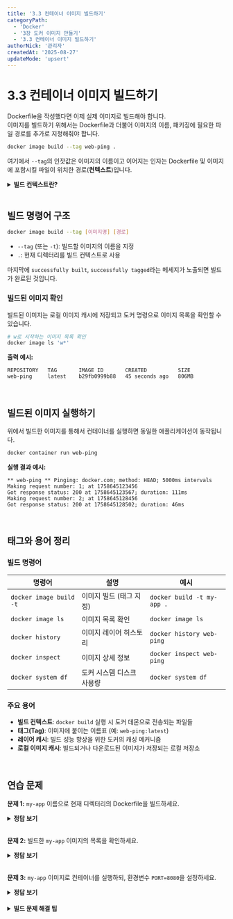 ```yaml
---
title: '3.3 컨테이너 이미지 빌드하기'
categoryPath:
  - 'Docker'
  - '3장 도커 이미지 만들기'
  - '3.3 컨테이너 이미지 빌드하기'
authorNick: '관리자'
createdAt: '2025-08-27'
updateMode: 'upsert'
---
```


# 3.3 컨테이너 이미지 빌드하기

Dockerfile을 작성했다면 이제 실제 이미지로 빌드해야 합니다.  
이미지를 빌드하기 위해서는 Dockerfile과 더불어 이미지의 이름, 패키징에 필요한 파일 경로를 추가로 지정해줘야 합니다.

```bash
docker image build --tag web-ping .
```

여기에서 `--tag`의 인잣값은 이미지의 이름이고 이어지는 인자는 Dockerfile 및 이미지에 포함시킬 파일이 위치한 경로(**컨텍스트**)입니다.

<details>
<summary><strong>빌드 컨텍스트란?</strong></summary>

**빌드 컨텍스트**는 `docker build` 명령 시 도커 데몬으로 전송되는 파일들의 집합입니다.

- `.`은 현재 디렉터리의 모든 파일을 포함
- Dockerfile의 `COPY`나 `ADD` 명령은 이 컨텍스트 내의 파일만 사용 가능
- 큰 파일이나 불필요한 파일은 `.dockerignore`로 제외

```bash
# .dockerignore 예시
node_modules/
.git/
*.log
.tmp/
```

</details>

<br/>

## 빌드 명령어 구조

```bash
docker image build --tag [이미지명] [경로]
```

- `--tag` (또는 `-t`): 빌드할 이미지의 이름을 지정
- `.`: 현재 디렉터리를 빌드 컨텍스트로 사용

마지막에 `successfully built`, `successfully tagged`라는 메세지가 노출되면 빌드가 완료된 것입니다.

### 빌드된 이미지 확인

빌드된 이미지는 로컬 이미지 캐시에 저장되고 도커 명령으로 이미지 목록을 확인할 수 있습니다.

```bash
# w로 시작하는 이미지 목록 확인
docker image ls 'w*'
```

**출력 예시:**

```
REPOSITORY   TAG       IMAGE ID       CREATED          SIZE
web-ping     latest    b29fb0999b88   45 seconds ago   806MB
```

<br/>

## 빌드된 이미지 실행하기

위에서 빌드한 이미지를 통해서 컨테이너를 실행하면 동일한 애플리케이션이 동작됩니다.

```bash
docker container run web-ping
```

**실행 결과 예시:**

```
** web-ping ** Pinging: docker.com; method: HEAD; 5000ms intervals
Making request number: 1; at 1758645123456
Got response status: 200 at 1758645123567; duration: 111ms
Making request number: 2; at 1758645128456
Got response status: 200 at 1758645128502; duration: 46ms
```

<br/>

## 태그와 용어 정리

### 빌드 명령어

| 명령어                  | 설명                      | 예시                       |
| ----------------------- | ------------------------- | -------------------------- |
| `docker image build -t` | 이미지 빌드 (태그 지정)   | `docker build -t my-app .` |
| `docker image ls`       | 이미지 목록 확인          | `docker image ls`          |
| `docker history`        | 이미지 레이어 히스토리    | `docker history web-ping`  |
| `docker inspect`        | 이미지 상세 정보          | `docker inspect web-ping`  |
| `docker system df`      | 도커 시스템 디스크 사용량 | `docker system df`         |

### 주요 용어

- **빌드 컨텍스트**: `docker build` 실행 시 도커 데몬으로 전송되는 파일들
- **태그(Tag)**: 이미지에 붙이는 이름표 (예: `web-ping:latest`)
- **레이어 캐시**: 빌드 성능 향상을 위한 도커의 캐싱 메커니즘
- **로컬 이미지 캐시**: 빌드되거나 다운로드된 이미지가 저장되는 로컬 저장소

<br/>

## 연습 문제

**문제 1:** `my-app` 이름으로 현재 디렉터리의 Dockerfile을 빌드하세요.

<details>
<summary><strong>정답 보기</strong></summary>

```bash
docker image build --tag my-app .
```

</details>
<br/>

**문제 2:** 빌드한 `my-app` 이미지의 목록을 확인하세요.

<details>
<summary><strong>정답 보기</strong></summary>

```bash
docker image ls my-app
```

</details>
<br/>

**문제 3:** `my-app` 이미지로 컨테이너를 실행하되, 환경변수 `PORT=8080`을 설정하세요.

<details>
<summary><strong>정답 보기</strong></summary>

```bash
docker container run -e PORT=8080 my-app
```

</details>
<br/>
<details>
<summary><strong>빌드 문제 해결 팁</strong></summary>

### 자주 발생하는 빌드 오류

1. **"no such file or directory" 오류**
   - 빌드 컨텍스트에 파일이 없음
   - `COPY` 경로 확인 필요

2. **"permission denied" 오류**
   - 파일 권한 문제
   - Dockerfile에서 `USER` 명령 확인

3. **빌드가 너무 느림**
   - `.dockerignore` 파일로 불필요한 파일 제외
   - 레이어 순서 최적화

### 디버깅 명령어

```bash
# 캐시 없이 전체 재빌드
docker build --no-cache -t my-app .

# 빌드 과정 상세 출력
docker build --progress=plain -t my-app .

# 중간 컨테이너 유지 (디버깅용)
docker build --rm=false -t my-app .
```

</details>
